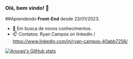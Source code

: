 ### Olá, bem vindo! 👋

##Aprendendo **Front-End** desde 23/01/2023.

- 🌱 Em busca de novos conhecimentos.
- 📫 Contatos: Ryan Campos on linkedin / https://www.linkedin.com/in/ryan-campos-40abb7256/

<!--

-->
[![Anurag's GitHub stats](https://github-readme-stats.vercel.app/api?username=htxe)](https://github.com/anuraghazra/github-readme-stats)
